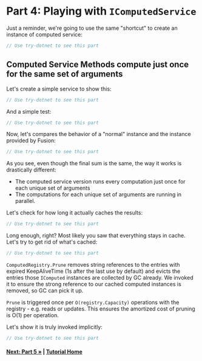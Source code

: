 # Part 4: Playing with `IComputedService`

Just a reminder, we're going to use the same "shortcut" to create an instance 
of computed service:

``` cs --editable false --region part04_createHelper --source-file Part04.cs
// Use try-dotnet to see this part 
```

## Computed Service Methods compute just once for the same set of arguments  

Let's create a simple service to show this:

``` cs --region part04_defineCalculator --source-file Part04.cs
// Use try-dotnet to see this part 
```

And a simple test:

``` cs --region part04_defineCalculator --source-file Part04.cs
// Use try-dotnet to see this part 
```

Now, let's compares the behavior of a "normal" instance
and the instance provided by Fusion:

``` cs --region part04_useCalculator1 --source-file Part04.cs
// Use try-dotnet to see this part 
```

As you see, even though the final sum is the same, the way it works
is drastically different:
* The computed service version runs every computation just
  once for each unique set of arguments
* The computations for each unique set of arguments are running
  in parallel.  

Let's check for how long it actually caches the results:

``` cs --region part04_useCalculator2 --source-file Part04.cs
// Use try-dotnet to see this part 
```

Long enough, right? Most likely you saw that everything stays in cache.
Let's try to get rid of what's cached:

``` cs --region part04_useCalculator3 --source-file Part04.cs
// Use try-dotnet to see this part 
```

`ComputedRegistry.Prune` removes string references to the
entries with expired KeepAliveTime (1s after the last use by default)
and evicts the entries those `IComputed` instances are collected by GC 
already. We invoked it to ensure the strong reference to
our cached computed instances is removed, so GC can pick it up.

`Prune` is triggered once per `O(registry.Capacity)` operations with
the registry - e.g. reads or updates. This ensures the amortized cost
of pruning is O(1) per operation.  

Let's show it is truly invoked implicitly:

``` cs --region part04_useCalculator4 --source-file Part04.cs
// Use try-dotnet to see this part 
```

#### [Next: Part 5 &raquo;](./Part05.md) | [Tutorial Home](./README.md)
